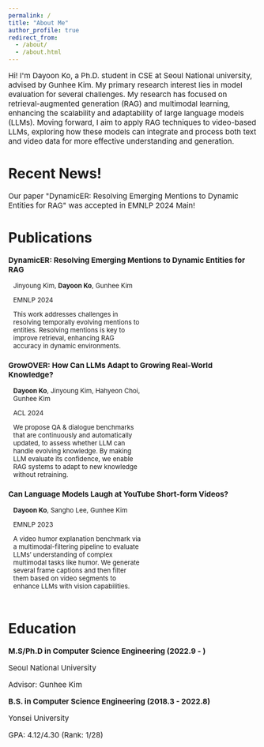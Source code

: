 ```yaml
---
permalink: /
title: "About Me"
author_profile: true
redirect_from: 
  - /about/
  - /about.html
---
```


<p style="font-size:15px;">Hi! I'm Dayoon Ko, a Ph.D. student in CSE at Seoul National university, advised by Gunhee Kim. My primary research interest lies in model evaluation for several challenges.  My research has focused on retrieval-augmented generation (RAG) and multimodal learning, enhancing the scalability and adaptability of large language models (LLMs). Moving forward, I aim to apply RAG techniques to video-based LLMs, exploring how these models can integrate and process both text and video data for more effective understanding and generation.</p>

Recent News!
======
<p style="font-size:15px;">Our paper "DynamicER: Resolving Emerging Mentions to Dynamic Entities for RAG" was accepted in EMNLP 2024 Main!</p>

Publications
======
<p style="font-size:15px; margin-bottom:2px; margin-top:0px"><b>DynamicER: Resolving Emerging Mentions to Dynamic Entities for RAG</b></p>
<div class="pub_item" style="display:inline-flex; flex-wrap:wrap; padding-bottom:20px;">
  <div class="pub_img" style="width:270px; object-fit:cover;">
    <img src="https://dayoon-ko.github.io/images/dynamicer.png" alt="">
  </div>
  <div class="pub_detail" style="margin-left:10px; max-width:260px">
    <p style="font-size:13px; margin-bottom:2px">Jinyoung Kim, <b>Dayoon Ko</b>, Gunhee Kim</p>
    <p style="font-size:13px; margin-bottom:2px">EMNLP 2024</p>
    <p style="font-size:13px; margin-bottom:2px">This work addresses challenges in resolving temporally evolving mentions to entities. Resolving mentions is key to improve retrieval, enhancing RAG accuracy in dynamic environments.</p>
  </div>
</div>

<p style="font-size:15px; margin-bottom:2px; margin-top:0px"><b>GrowOVER: How Can LLMs Adapt to Growing Real-World Knowledge?</b></p>
<div class="pub_item" style="display:inline-flex; flex-wrap:wrap; padding-bottom:20px;">
  <div class="pub_img" style="width:270px; object-fit:cover;">
    <img src="https://dayoon-ko.github.io/images/growover.png" alt="">
  </div>
  <div class="pub_detail" style="margin-left:10px; max-width:260px">
    <p style="font-size:13px; margin-bottom:2px"><b>Dayoon Ko</b>, Jinyoung Kim, Hahyeon Choi, Gunhee Kim</p>
    <p style="font-size:13px; margin-bottom:2px">ACL 2024</p>
    <p style="font-size:13px; margin-bottom:2px">We propose QA & dialogue benchmarks that are continuously and automatically updated, to assess whether LLM can handle evolving knowledge. By making LLM evaluate its confidence, we enable RAG systems to adapt to new knowledge without retraining.</p>
  </div>
</div>

<p style="font-size:15px; margin-bottom:2px; margin-top:0px"><b>Can Language Models Laugh at YouTube Short-form Videos?</b></p>
<div class="pub_item" style="display:inline-flex; flex-wrap:wrap; padding-bottom:20px;">
  <div class="pub_img" style="width:270px; object-fit:cover;">
    <img src="https://dayoon-ko.github.io/images/exfuntube.png" alt="">
  </div>
  <div class="pub_detail" style="margin-left:10px; max-width:260px">
    <p style="font-size:13px; margin-bottom:2px"><b>Dayoon Ko</b>, Sangho Lee, Gunhee Kim</p>
    <p style="font-size:13px; margin-bottom:2px">EMNLP 2023</p>
    <p style="font-size:13px; margin-bottom:2px">A video humor explanation benchmark via a multimodal-filtering pipeline to evaluate LLMs’ understanding of complex multimodal tasks like humor. We generate several frame captions and then filter them based on video segments to enhance LLMs with vision capabilities.</p>
  </div>
</div>

Education
======
<p style="font-size:15px; margin-bottom:2px"><b>M.S/Ph.D in Computer Science Engineering (2022.9 - )</b></p>
<p style="font-size:15px; margin-bottom:2px">Seoul National University</p>
<p style="font-size:15px; margin-bottom:12px">Advisor: Gunhee Kim</p>

<p style="font-size:15px; margin-bottom:2px"><b>B.S. in Computer Science Engineering (2018.3 - 2022.8)</b></p>
<p style="font-size:15px; margin-bottom:2px">Yonsei University</p>
<p style="font-size:15px; margin-bottom:10px">GPA: 4.12/4.30 (Rank: 1/28)</p>
